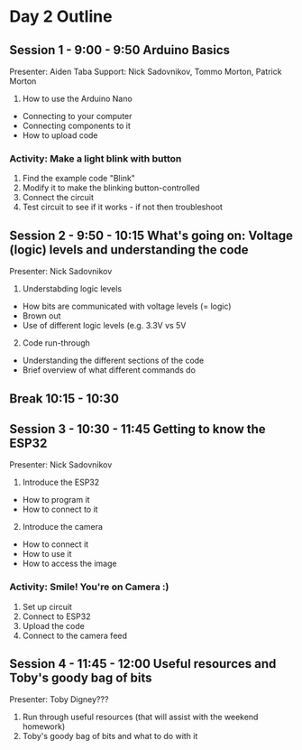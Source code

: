 # Day 2 Outline

## Session 1 - 9:00 - 9:50 Arduino Basics
Presenter: Aiden Taba
Support: Nick Sadovnikov, Tommo Morton, Patrick Morton

1. How to use the Arduino Nano
* Connecting to your computer
* Connecting components to it
* How to upload code


### Activity: Make a light blink with button
1. Find the example code "Blink"
2. Modify it to make the blinking button-controlled
3. Connect the circuit
4. Test circuit to see if it works - if not then troubleshoot

## Session 2 - 9:50 - 10:15 What's going on: Voltage (logic) levels and understanding the code
Presenter: Nick Sadovnikov

1. Understabding logic levels
* How bits are communicated with voltage levels (= logic)
* Brown out
* Use of different logic levels (e.g. 3.3V vs 5V

2. Code run-through
* Understanding the different sections of the code
* Brief overview of what different commands do


## Break 10:15 - 10:30

## Session 3 - 10:30 - 11:45 Getting to know the ESP32
Presenter: Nick Sadovnikov

1. Introduce the ESP32
* How to program it
* How to connect to it


2. Introduce the camera
* How to connect it
* How to use it
* How to access the image

### Activity: Smile! You're on Camera :)
1. Set up circuit
2. Connect to ESP32
3. Upload the code
4. Connect to the camera feed

## Session 4 - 11:45 - 12:00 Useful resources and Toby's goody bag of bits
Presenter: Toby Digney???
1. Run through useful resources (that will assist with the weekend homework)
2. Toby's goody bag of bits and what to do with it

